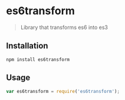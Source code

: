 # es6transform

> Library that transforms es6 into es3

## Installation

```shell
npm install es6transform
```

## Usage

```js
var es6transform = require('es6transform');
```
